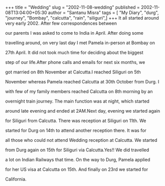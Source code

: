 +++
title = "Wedding"
slug = "2002-11-08-wedding"
published = 2002-11-08T13:04:00+05:30
author = "Santanu Misra"
tags = [ "My Diary", "durg", "journey", "Bombay", "calcutta", "rain", "siliguri",]
+++
It all started around very early 2002. After few correspondences between

our parents I was asked to come to India in April. After doing some

travelling around, on very last day I met Pamela in-person at Bombay on

27th April. It did not took much time for deciding about the biggest

step of our life.After phone calls and emails for next six months, we

got married on 8th November at Calcutta.I reached Siliguri on 5th

November whereas Pamela reached Calcutta at 30th October from Durg. I

with few of my family members reached Calcutta on 8th morning by an

overnight train journey. The main function was at night, which started

around late evening and ended at 2AM.Next day, evening we started again

for Siliguri from Calcutta. There was reception at Siliguri on 11th. We

started for Durg on 14th to attend another reception there. It was for

all those who could not attend Wedding reception at Calcutta. We started

from Durg again on 15th for Siliguri via Calcutta.Yes!! We did travelled

a lot on Indian Railways that time. On the way to Durg, Pamela applied

for her US visa at Calcutta on 15th. And finally on 23rd we started for

California.
